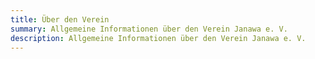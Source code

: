 ```yaml
---
title: Über den Verein
summary: Allgemeine Informationen über den Verein Janawa e. V.
description: Allgemeine Informationen über den Verein Janawa e. V.
---
```

